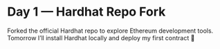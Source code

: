 # Day 1 — Hardhat Repo Fork

Forked the official Hardhat repo to explore Ethereum development tools.
Tomorrow I’ll install Hardhat locally and deploy my first contract 🧱
